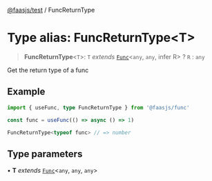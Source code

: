 [@faasjs/test](../README.md) / FuncReturnType

# Type alias: FuncReturnType\<T\>

> **FuncReturnType**\<`T`\>: `T` *extends* [`Func`](../classes/Func.md)\<`any`, `any`, infer R\> ? `R` : `any`

Get the return type of a func

## Example

```ts
import { useFunc, type FuncReturnType } from '@faasjs/func'

const func = useFunc(() => async () => 1)

FuncReturnType<typeof func> // => number
```

## Type parameters

• **T** *extends* [`Func`](../classes/Func.md)\<`any`, `any`, `any`\>
